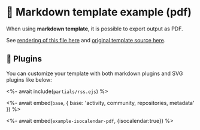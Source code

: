 # 📒 Markdown template example (pdf)

When using **markdown template**, it is possible to export output as PDF.

See [rendering of this file here](https://github.com/lowlighter/lowlighter/blob/master/metrics.markdown.pdf) and [original template source here](https://github.com/lowlighter/metrics/blob/master/source/templates/markdown/example.pdf.md).

## 🧩 Plugins

You can customize your template with both markdown plugins and SVG plugins like below:

<%- await include(`partials/rss.ejs`) %>

<%- await embed(`base`, {
  base: 'activity, community, repositories, metadata'
}) %>

<%- await embed(`example-isocalendar-pdf`, {isocalendar:true}) %>
